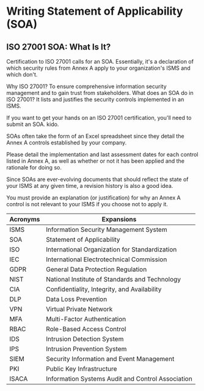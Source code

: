 # Writing Statement of Applicability (SOA)

## ISO 27001 SOA: What Is It?
Certification to ISO 27001 calls for an SOA. Essentially, it's a declaration of which security rules from Annex A apply to your organization's ISMS and which don't.

</end>

Why ISO 27001?
To ensure comprehensive information security management and to gain trust from stakeholders.
What does an SOA do in ISO 27001?
It lists and justifies the security controls implemented in an ISMS.

If you want to get your hands on an ISO 27001 certification, you'll need to submit an SOA. kido.

SOAs often take the form of an Excel spreadsheet since they detail the Annex A controls established by your company.

Please detail the implementation and last assessment dates for each control listed in Annex A, as well as whether or not it has been applied and the rationale for doing so.

Since SOAs are ever-evolving documents that should reflect the state of your ISMS at any given time, a revision history is also a good idea.

You must provide an explanation (or justification) for why an Annex A control is not relevant to your ISMS if you choose not to apply it.


| Acronyms | Expansions | 
|----------|-------------|
| ISMS     | Information Security Management System |
| SOA      | Statement of Applicability             |
| ISO      | International Organization for Standardization |
| IEC      | International Electrotechnical Commission |
| GDPR     | General Data Protection Regulation     |
| NIST     | National Institute of Standards and Technology |
| CIA      | Confidentiality, Integrity, and Availability |
| DLP      | Data Loss Prevention                   |
| VPN      | Virtual Private Network                |
| MFA      | Multi-Factor Authentication            |
| RBAC     | Role-Based Access Control              |
| IDS      | Intrusion Detection System             |
| IPS      | Intrusion Prevention System            |
| SIEM     | Security Information and Event Management |
| PKI      | Public Key Infrastructure              |
| ISACA    | Information Systems Audit and Control Association |
